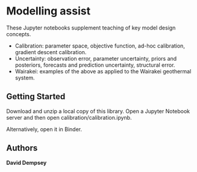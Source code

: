 # Modelling assist

These Jupyter notebooks supplement teaching of key model design concepts.
- Calibration: parameter space, objective function, ad-hoc calibration, gradient descent calibration.
- Uncertainty: observation error, parameter uncertainty, priors and posteriors, forecasts and prediction uncertainty, structural error.
- Wairakei: examples of the above as applied to the Wairakei geothermal system.

## Getting Started

Download and unzip a local copy of this library. Open a Jupyter Notebook server and then open calibration/calibration.ipynb.

Alternatively, open it in Binder.

## Authors

**David Dempsey**
